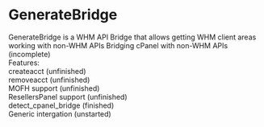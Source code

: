 # GenerateBridge
GenerateBridge is a WHM API Bridge that allows getting WHM client areas working with non-WHM APIs
Bridging cPanel with non-WHM APIs (incomplete)
<br>
Features:
<br>
createacct (unfinished)
<br>
removeacct (unfinished)
<br>
MOFH support (unfinished)
<br>
ResellersPanel support (unfinished)
<br>
detect_cpanel_bridge (finished)
<br>
Generic intergation (unstarted)
